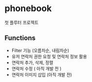 # phonebook

첫 플루터 프로젝트

## Functions

- Filter 기능 (오름차순, 내림차순)
- 유저 연락처 권한 요청 및 연락처 정보 활용
- 연락처 추가, 삭제, 정렬
- 연락처 수정 ( 아직 개발 전 )
- 연락처 이미지 삽입 (아직 개발 전)
